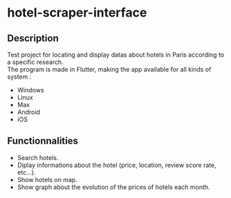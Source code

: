# hotel-scraper-interface

## Description

Test project for locating and display datas about hotels in Paris according to a specific research.  
The program is made in Flutter, making the app available for all kinds of system :
- Windows
- Linux
- Max
- Android
- iOS

## Functionnalities

- Search hotels.
- Diplay informations about the hotel (price, location, review score rate, etc...).
- Show hotels on map.
- Show graph about the evolution of the prices of hotels each month.
